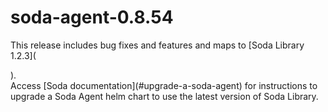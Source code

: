 # soda-agent-0.8.54

This release includes bug fixes and features and maps to \[Soda Library 1.2.3]\(

).\
Access \[Soda documentation]\(#upgrade-a-soda-agent) for instructions to upgrade a Soda Agent helm chart to use the latest version of Soda Library.
